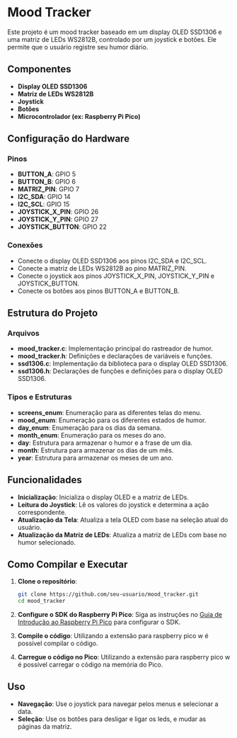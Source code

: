 # Mood Tracker

Este projeto é um mood tracker baseado em um display OLED SSD1306 e uma matriz de LEDs WS2812B, controlado por um joystick e botões. Ele permite que o usuário registre seu humor diário.

## Componentes

- **Display OLED SSD1306**
- **Matriz de LEDs WS2812B**
- **Joystick**
- **Botões**
- **Microcontrolador (ex: Raspberry Pi Pico)**

## Configuração do Hardware

### Pinos

- **BUTTON_A**: GPIO 5
- **BUTTON_B**: GPIO 6
- **MATRIZ_PIN**: GPIO 7
- **I2C_SDA**: GPIO 14
- **I2C_SCL**: GPIO 15
- **JOYSTICK_X_PIN**: GPIO 26
- **JOYSTICK_Y_PIN**: GPIO 27
- **JOYSTICK_BUTTON**: GPIO 22

### Conexões

- Conecte o display OLED SSD1306 aos pinos I2C_SDA e I2C_SCL.
- Conecte a matriz de LEDs WS2812B ao pino MATRIZ_PIN.
- Conecte o joystick aos pinos JOYSTICK_X_PIN, JOYSTICK_Y_PIN e JOYSTICK_BUTTON.
- Conecte os botões aos pinos BUTTON_A e BUTTON_B.

## Estrutura do Projeto

### Arquivos

- **mood_tracker.c**: Implementação principal do rastreador de humor.
- **mood_tracker.h**: Definições e declarações de variáveis e funções.
- **ssd1306.c**: Implementação da biblioteca para o display OLED SSD1306.
- **ssd1306.h**: Declarações de funções e definições para o display OLED SSD1306.

### Tipos e Estruturas

- **screens_enum**: Enumeração para as diferentes telas do menu.
- **mood_enum**: Enumeração para os diferentes estados de humor.
- **day_enum**: Enumeração para os dias da semana.
- **month_enum**: Enumeração para os meses do ano.
- **day**: Estrutura para armazenar o humor e a frase de um dia.
- **month**: Estrutura para armazenar os dias de um mês.
- **year**: Estrutura para armazenar os meses de um ano.

## Funcionalidades

- **Inicialização**: Inicializa o display OLED e a matriz de LEDs.
- **Leitura do Joystick**: Lê os valores do joystick e determina a ação correspondente.
- **Atualização da Tela**: Atualiza a tela OLED com base na seleção atual do usuário.
- **Atualização da Matriz de LEDs**: Atualiza a matriz de LEDs com base no humor selecionado.

## Como Compilar e Executar

1. **Clone o repositório**:
    ```sh
    git clone https://github.com/seu-usuario/mood_tracker.git
    cd mood_tracker
    ```

2. **Configure o SDK do Raspberry Pi Pico**:
    Siga as instruções no [Guia de Introdução ao Raspberry Pi Pico](https://datasheets.raspberrypi.com/pico/getting-started-with-pico.pdf) para configurar o SDK.

4. **Compile o código**:
    Utilizando a extensão para raspberry pico w é possível compilar o código.

5. **Carregue o código no Pico**:
    Utilizando a extensão para raspberry pico w é possível carregar o código na memória do Pico.

## Uso

- **Navegação**: Use o joystick para navegar pelos menus e selecionar a data.
- **Seleção**: Use os botões para desligar e ligar os leds, e mudar as páginas da matriz.
